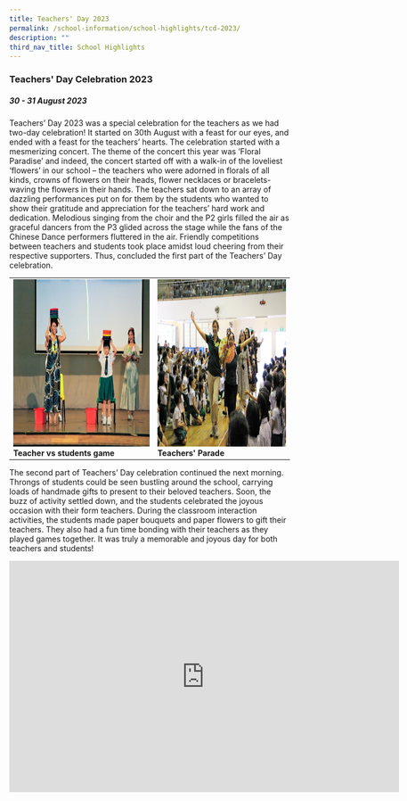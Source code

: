 ```yaml
---
title: Teachers' Day 2023
permalink: /school-information/school-highlights/tcd-2023/
description: ""
third_nav_title: School Highlights
---
```

### Teachers' Day Celebration 2023

##### 30 - 31 August 2023

Teachers’ Day 2023 was a special celebration for the teachers as we had two-day celebration!  It started on 30th August with a feast for our eyes, and ended with a feast for the teachers’ hearts. The celebration started with a mesmerizing concert. The theme of the concert this year was ‘Floral Paradise’ and indeed, the concert started off with a walk-in of the loveliest ‘flowers’ in our school – the teachers who were adorned in florals of all kinds, crowns of flowers on their heads, flower necklaces or bracelets- waving the flowers in their hands. The teachers sat down to an array of dazzling performances put on for them by the students who wanted to show their gratitude and appreciation for the teachers’ hard work and dedication. Melodious singing from the choir and the P2 girls filled the air as graceful dancers from the P3 glided across the stage while the fans of the Chinese Dance performers fluttered in the air. Friendly competitions between teachers and students took place amidst loud cheering from their respective supporters. Thus, concluded the first part of the Teachers’ Day celebration.      

<table>
<tbody><tr>
		<td><img alt="tcd01" src="/images/Teachers'%20Day%202023/teacher%20vs%20students%20game.JPG" style="width:450px;height:300px;"><b>Teacher vs students game</b></td>
		<td><img alt="tcd02" src="/images/Teachers'%20Day%202023/teacher_s%20parade%201.JPG" style="width:450px;height:300px;"><b>Teachers' Parade</b></td>
</tr></tbody></table>

The second part of Teachers’ Day celebration continued the next morning. Throngs of students could be seen bustling around the school, carrying loads of handmade gifts to present to their beloved teachers. Soon, the buzz of activity settled down, and the students celebrated the joyous occasion with their form teachers. During the classroom interaction activities, the students made paper bouquets and paper flowers to gift their teachers. They also had a fun time bonding with their teachers as they played games together. It was truly a memorable and joyous day for both teachers and students!

<center><iframe allowfullscreen="" allow="accelerometer; autoplay; clipboard-write; encrypted-media; gyroscope; picture-in-picture; web-share" frameborder="0" title="YouTube video player" src="https://www.youtube.com/embed/H7T7lmhdCeM?si=mMJzgVGbg6lhDTh0" height="415" width="700"></iframe></center>